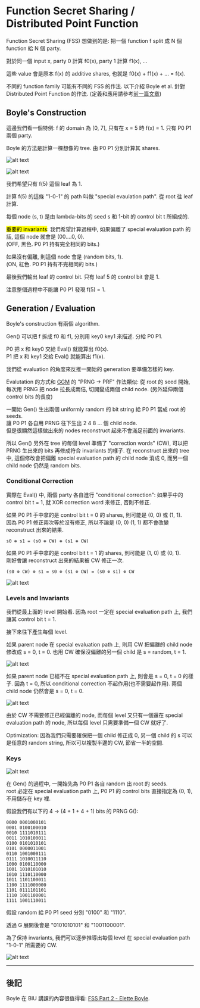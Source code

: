 # Function Secret Sharing / Distributed Point Function

Function Secret Sharing (FSS) 想做到的是: 把一個 function f split 成 N 個 function 給 N 個 party.

對於同一個 input x, party 0 計算 f0(x), party 1 計算 f1(x), ...

這些 value 會是原本 f(x) 的 additive shares, 也就是 f0(x) + f1(x) + ... = f(x).

不同的 function family 可能有不同的 FSS 的作法. 以下介紹 Boyle et al. 針對 Distributed Point Function 的作法. (定義和應用請參考[前一篇文章](./Point-Function-Distributed-Point-Function-zh-TW.md))

## Boyle's Construction

這邊我們看一個特例: f 的 domain 為 [0, 7], 只有在 x = 5 時 f(x) = 1. 只有 P0 P1 兩個 party.

Boyle 的方法是計算一棵想像的 tree. 由 P0 P1 分別計算其 shares.

![alt text](images/FSS-3-trees.png)

![alt text](images/FSS-reconstructed-tree.png)

我們希望只有 f(5) 這個 leaf 為 1.

計算 f(5) 的這條 "1-0-1" 的 path 叫做 "special evaulation path". 從 root 往 leaf 計算.

每個 node (s, t) 是由 lambda-bits 的 seed s 和 1-bit 的 control bit t 所組成的.

<mark>重要的 invariants</mark>: 我們希望計算過程中, 如果偏離了 special evaluation path 的話, 這個 node 就會是 (00....0, 0).<br>
(OFF, 黑色. P0 P1 持有完全相同的 bits.)

如果沒有偏離, 則這個 node 會是 (random bits, 1).<br>
(ON, 紅色. P0 P1 持有不完相同的 bits.)<br>

最後我們輸出 leaf 的 control bit. 只有 leaf 5 的 control bit 會是 1.

注意整個過程中不能讓 P0 P1 發現 f(5) = 1.

## Generation / Evaluation

Boyle's construction 有兩個 algorithm.

Gen() 可以把 f 拆成 f0 和 f1, 分別用 key0 key1 來描述. 分給 P0 P1.

P0 把 x 和 key0 交給 Eval() 就能算出 f0(x).<br>
P1 把 x 和 key1 交給 Eval() 就能算出 f1(x).

我們從 evaluation 的角度來反推一開始的 generation 要準備怎樣的 key.

Evalutation 的方式和 [GGM](https://dl.acm.org/doi/10.1145/6490.6503) 的 "PRNG -> PRF" 作法類似: 從 root 的 seed 開始, 每次用 PRNG 把 node 拉長成兩倍, 切開變成兩個 child node. (另外延伸兩個 control bits 的長度)

一開始 Gen() 生出兩個 uniformly random 的 bit string 給 P0 P1 當成 root 的 seeds.<br>
讓 P0 P1 各自用 PRNG 往下生出 2 4 8 ... 個 child node.<br>
但是很顯然這樣做出來的 nodes reconstruct 起來不會滿足前面的 invariants.

所以 Gen() 另外在 tree 的每個 level 準備了 "correction words" (CW), 可以把 PRNG 生出來的 bits 再修成符合 invariants 的樣子. 在 reconstruct 出來的 tree 中, 這個修改會把偏離 special evaluation path 的 child node 消成 0, 而另一個 child node 仍然是 random bits.

### Conditional Correction

實際在 Eval() 中, 兩個 party 各自進行 "conditional correction": 如果手中的 control bit t = 1, 就 XOR correction word 來修正, 否則不修正.

如果 P0 P1 手中拿的是 control bit t = 0 的 shares, 則可能是 (0, 0) 或 (1, 1).<br>
因為 P0 P1 修正兩次等於沒有修正, 所以不論是 (0, 0) (1, 1) 都不會改變 reconstruct 出來的結果.
```
s0 ⊕ s1 = (s0 ⊕ CW) ⊕ (s1 ⊕ CW)
```

如果 P0 P1 手中拿的是 control bit t = 1 的 shares, 則可能是 (1, 0) 或 (0, 1).<br>
剛好會讓 reconstruct 出來的結果被 CW 修正一次.
```
(s0 ⊕ CW) ⊕ s1 = s0 ⊕ (s1 ⊕ CW) = (s0 ⊕ s1) ⊕ CW
```

![alt text](images/FSS-conditional-correction.png)

### Levels and Invariants

我們從最上面的 level 開始看. 因為 root 一定在 special evaluation path 上, 我們讓其 control bit t = 1.

接下來往下產生每個 level.

如果 parent node 在 special evaluation path 上, 則用 CW 把偏離的 child node 修改成 s = 0, t = 0. 也用 CW 確保沒偏離的另一個 child 是 s = random, t = 1.

![alt text](images/FSS-invariants-on.png)

如果 parent node 已經不在 special evaluation path 上, 則會是 s = 0, t = 0 的樣子. 因為 t = 0, 所以 conditional correction 不起作用(也不需要起作用). 兩個 child node 仍然會是 s = 0, t = 0.

![alt text](images/FSS-invariants-off.png)

由於 CW 不需要修正已經偏離的 node, 而每個 level 又只有一個還在 special evaluation path 的 node, 所以每個 level 只需要準備一個 CW 就好了.

Optimization: 因為我們只需要確保把一個 child 修正成 0, 另一個 child 的 s 可以是任意的 random string, 所以可以複製半邊的 CW, 節省一半的空間.

### Keys

![alt text](images/FSS-keys.png)

在 Gen() 的過程中, 一開始先為 P0 P1 各自 random 出 root 的 seeds.<br>
root 必定在 special evaluation path 上, P0 P1 的 control bits 直接指定為 (0, 1), 不用儲存在 key 裡.


假設我們有以下的 4 -> (4 + 1 + 4 + 1) bits 的 PRNG G():
```
0000 0001000101
0001 0100100010
0010 1111010111
0011 1010100011
0100 0101010101
0101 0000011001
0110 1001000111
0111 1010011110
1000 0100110000
1001 1010101010
1010 1110110000
1011 1101100011
1100 1111000000
1101 0111101101
1110 1001100001
1111 1001110011
```

假設 random 給 P0 P1 seed 分別 "0100" 和 "1110".

透過 G 展開後會是 "0101010101" 和 "1001100001".

為了保持 invariants, 我們可以逐步推導出每個 level 在 special evaluation path "1-0-1" 所需要的 CW.

![alt text](images/FSS-gen.png)


----
## 後記

Boyle 在 BIU 講課的內容很值得看: [FSS Part 2 - Elette Boyle](https://www.youtube.com/watch?v=Zm-MUVve2_w).
